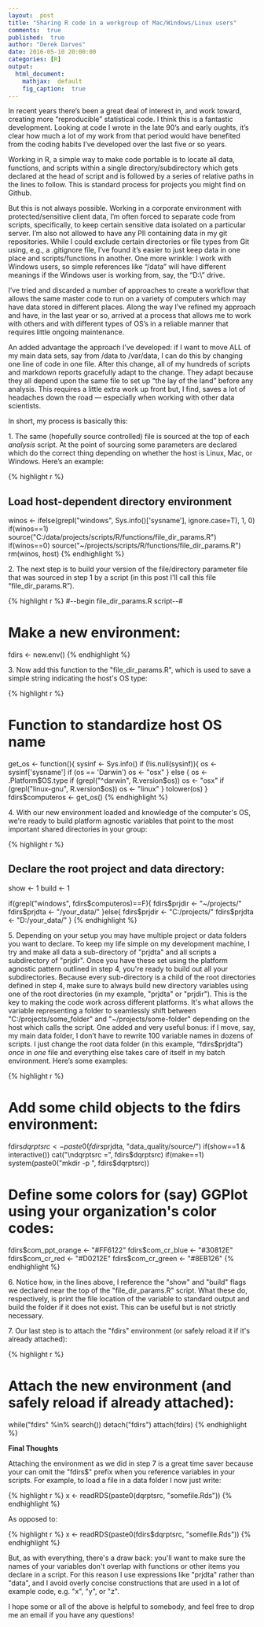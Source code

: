 ```yaml
---
layout:  post
title: "Sharing R code in a workgroup of Mac/Windows/Linux users"
comments:  true
published:  true
author: "Derek Darves"
date: 2016-05-10 20:00:00
categories: [R]
output:
  html_document:
    mathjax:  default
    fig_caption:  true
---
```





In recent years there’s been a great deal of interest in, and work toward, creating more “reproducible” statistical code. I think this is a fantastic development. Looking at code I wrote in the late 90’s and early oughts, it’s clear how much a lot of my work from that period would have benefited from the coding habits I’ve developed over the last five or so years.

Working in R, a simple way to make code portable is to locate all data, functions, and scripts within a single directory/subdirectory which gets declared at the head of script and is followed by a series of relative paths in the lines to follow. This is standard process for projects you might find on Github.

But this is not always possible. Working in a corporate environment with protected/sensitive client data, I’m often forced to separate code from scripts, specifically, to keep certain sensitive data isolated on a particular server. I’m also not allowed to have any PII containing data in my git repositories. While I could exclude certain directories or file types from Git using, e.g., a .gitignore file, I’ve found it’s easier to just keep data in one place and scripts/functions in another. One more wrinkle: I work with Windows users, so simple references like “/data” will have different meanings if the Windows user is working from, say, the “D:\” drive.

I’ve tried and discarded a number of approaches to create a workflow that allows the same master code to run on a variety of computers which may have data stored in different places. Along the way I’ve refined my approach and have, in the last year or so, arrived at a process that allows me to work with others and with different types of OS’s in a reliable manner that requires little ongoing maintenance.

An added advantage the approach I’ve developed: if I want to move ALL of my main data sets, say from /data to /var/data, I can do this by changing one line of code in one file. After this change, all of my hundreds of scripts and markdown reports gracefully adapt to the change. They adapt because they all depend upon the same file to set up “the lay of the land” before any analysis. This requires a little extra work up front but, I find, saves a lot of headaches down the road — especially when working with other data scientists.

In short, my process is basically this:

1\. The same (hopefully source controlled) file is sourced at the top of each *analysis* script. At the point of sourcing some parameters are declared which do the correct thing depending on whether the host is Linux, Mac, or Windows. Here’s an example:


{% highlight r %}
## Load host-dependent directory environment
winos <- ifelse(grepl("windows", Sys.info()['sysname'], ignore.case=T), 1, 0)
if(winos==1) source("C:/data/projects/scripts/R/functions/file_dir_params.R")
if(winos==0) source("~/projects/scripts/R/functions/file_dir_params.R")
rm(winos, host)
{% endhighlight %}
     
2\. The next step is to build your version of the file/directory parameter file that was sourced in step 1 by a script (in this post I'll call this file “file_dir_params.R”). 


{% highlight r %}
#--begin file_dir_params.R script--#

# Make a new environment:
fdirs <- new.env()
{% endhighlight %}
        
3\. Now add this function to the "file_dir_params.R", which is used to save a simple string indicating the host's OS type:


{% highlight r %}
# Function to standardize host OS name
get_os <- function(){
	sysinf <- Sys.info()
	if (!is.null(sysinf)){
		os <- sysinf['sysname']
		if (os == 'Darwin')
			os <- "osx"
	} else {
		os <- .Platform$OS.type
		if (grepl("^darwin", R.version$os))
			os <- "osx"
		if (grepl("linux-gnu", R.version$os))
			os <- "linux"
	}
	tolower(os)
}
fdirs$computeros <- get_os()
{% endhighlight %}

4\. With our new environment loaded and knowledge of the computer's OS, we're ready to build platform agnostic variables that point to the most important shared directories in your group:
        

{% highlight r %}
## Declare the root project and data directory:

show  <- 1
build <- 1

if(grepl("windows", fdirs$computeros)==F){
	fdirs$prjdir <- "~/projects/"
	fdirs$prjdta <- "/your_data/"
  }else{
	fdirs$prjdir <- "C:/projects/"
	fdirs$prjdta <- "D:/your_data/"
}
{% endhighlight %}

        
5\. Depending on your setup you may have multiple project or data folders you want to declare. 
To keep my life simple on my development machine, I try and make all data a sub-directory of "prjdta" 
and all scripts a subdirectory of "prjdir". Once you have these set using the platform agnostic pattern
outlined in step 4, you're ready to build out all your subdirectories. Because every sub-directory
is a child of the root directories defined in step 4, make sure to always build new directory variables using 
one of the root directories (in my example, "prjdta" or "prjdir"). This is the key to making 
the code work across different platforms. It's what allows the variable representing a folder to 
seamlessly shift between "C:/projects/some_folder" and "~/projects/some-folder" depending on the host which calls the script.
One added and very useful bonus: if I move, say, my main data folder, I don’t have to rewrite 100 variable names 
in dozens of scripts. I just change the root data folder (in this example, “fdirs$prjdta”) *once* in *one* file
and everything else takes care of itself in my batch environment. Here’s some examples:


{% highlight r %}
# Add some child objects to the fdirs environment:
fdirs$dqrptsrc   <- paste0(fdirs$prjdta, "data_quality/source/")
if(show==1 & interactive()) cat("\ndqrptsrc =", fdirs$dqrptsrc)
if(make==1) system(paste0("mkdir -p ", fdirs$dqrptsrc))

# Define some colors for (say) GGPlot using your organization's color codes:
fdirs$com_ppt_orange <- "#FF6122"
fdirs$com_cr_blue    <- "#30812E"
fdirs$com_cr_red     <- "#D0212E"
fdirs$com_cr_green   <- "#8EB126"
{% endhighlight %}

6\. Notice how, in the lines above, I reference the "show" and "build" flags we declared near the top of the "file_dir_params.R" script.
What these do, respectively, is print the file location of the variable to standard output and build the folder if it does not exist. This can be
useful but is not strictly necessary.

7\. Our last step is to attach the "fdirs" environment (or safely reload it if it's already attached):


{% highlight r %}
# Attach the new environment (and safely reload if already attached):
while("fdirs" %in% search())
detach("fdirs")
attach(fdirs)
{% endhighlight %}

**Final Thoughts**  

Attaching the environment as we did in step 7 is a great time saver because your can omit the "fdirs$" prefix when you reference variables in your scripts. For example, to load a file in a data
folder I now just write:


{% highlight r %}
x <- readRDS(paste0(dqrptsrc, "somefile.Rds"))
{% endhighlight %}

As opposed to:


{% highlight r %}
x <- readRDS(paste0(fdirs$dqrptsrc, "somefile.Rds"))
{% endhighlight %}

But, as with everything, there's a draw back: you'll want to make sure the names of your variables don't overlap with functions
or other items you declare in a script. For this reason I use expressions like "prjdta" rather than "data", and I avoid overly concise
constructions that are used in a lot of example code, e.g. "x", "y", or "z".

I hope some or all of the above is helpful to somebody, and feel free to drop me an email if you have any questions!

